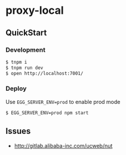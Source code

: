 # proxy-local



## QuickStart

### Development

```bash
$ tnpm i
$ tnpm run dev
$ open http://localhost:7001/
```

### Deploy

Use `EGG_SERVER_ENV=prod` to enable prod mode

```shell
$ EGG_SERVER_ENV=prod npm start
```

## Issues
- http://gitlab.alibaba-inc.com/ucweb/nut
